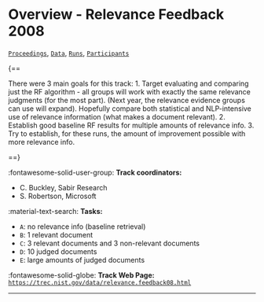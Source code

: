 # Overview - Relevance Feedback 2008

[`Proceedings`](./proceedings.md), [`Data`](./data.md), [`Runs`](./runs.md), [`Participants`](./participants.md)

{==

There were 3 main goals for this track: 1. Target evaluating and comparing just the RF algorithm - all groups will work with exactly the same relevance judgments (for the most part).  (Next year, the relevance evidence groups can use will expand).  Hopefully compare both statistical and NLP-intensive use of relevance information (what makes a document relevant). 2. Establish good baseline RF results for multiple amounts of relevance info. 3. Try to establish, for these runs, the amount of improvement possible with more relevance info.

==}

:fontawesome-solid-user-group: **Track coordinators:**

- C. Buckley, Sabir Research 
- S. Robertson, Microsoft 

:material-text-search: **Tasks:**

- `A`: no relevance info (baseline retrieval) 
- `B`: 1 relevant document 
- `C`: 3 relevant documents and 3 non-relevant documents 
- `D`: 10 judged documents 
- `E`: large amounts of judged documents 

:fontawesome-solid-globe: **Track Web Page:** [`https://trec.nist.gov/data/relevance.feedback08.html`](https://trec.nist.gov/data/relevance.feedback08.html) 

---

